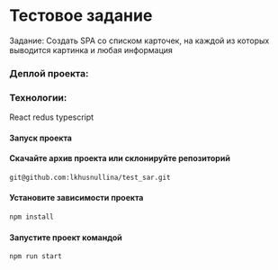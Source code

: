 # Тестовое задание 

Задание: Создать SPA со списком карточек, на каждой из которых выводится картинка и любая информация

### Деплой проекта: 

### Технологии: 
React redus typescript

#### Запуск проекта

#### Скачайте архив проекта или склонируйте репозиторий

```sh
git@github.com:lkhusnullina/test_sar.git
```

#### Установите зависимости проекта

```sh
npm install
```
#### Запустите проект командой

```sh
npm run start
```